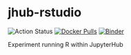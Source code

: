# jhub-rstudio

![Action Status](https://github.com/scottyhq/jhub-rstudio/workflows/Repo2Docker/badge.svg)
[![Docker Pulls](https://img.shields.io/docker/pulls/scottyhq/jhub-rstudio)](https://hub.docker.com/repository/registry-1.docker.io/scottyhq/jhub-rstudio/)
[![Binder](https://mybinder.org/badge_logo.svg)](https://mybinder.org/v2/gh/scottyhq/jhub-rstudio/master?urlpath=lab)

Experiment running R within JupyterHub
